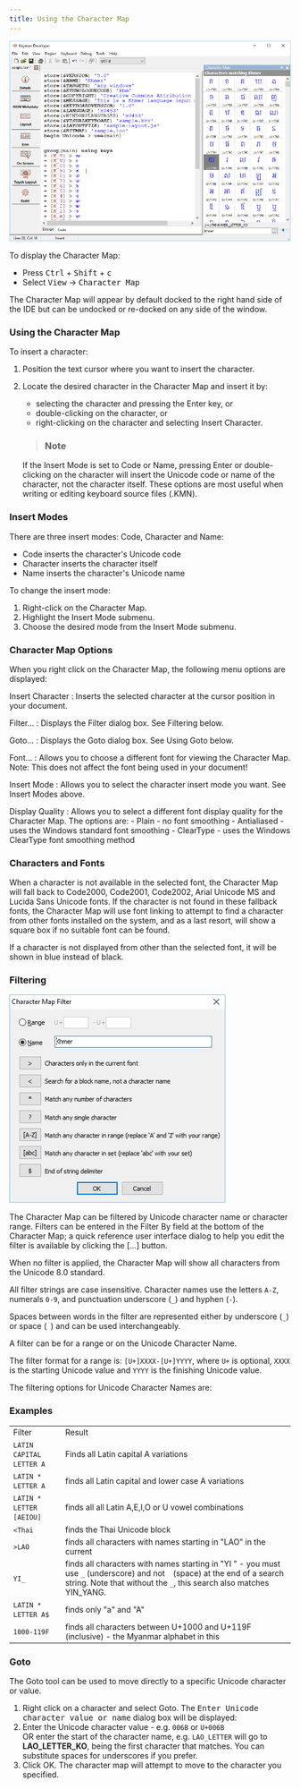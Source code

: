 ```yaml
---
title: Using the Character Map
---
```

  
![Character Map tool](/cdn/dev/img/developer/100/ui/frmCharacterMapNew.png)

To display the Character Map:

-   Press <kbd>Ctrl</kbd> + <kbd>Shift</kbd> + <kbd>c</kbd>
-   Select <kbd>View</kbd> &#8594; <kbd>Character Map</kbd>

The Character Map will appear by default docked to the right hand side
of the IDE but can be undocked or re-docked on any side of the window.

### Using the Character Map

To insert a character:

1.  Position the text cursor where you want to insert the character.

2.  Locate the desired character in the Character Map and insert it by:

    -   selecting the character and pressing the Enter key, or
    -   double-clicking on the character, or
    -   right-clicking on the character and selecting Insert Character.

    > ### Note
    If the Insert Mode is set to Code or Name, pressing Enter or
    double-clicking on the character will insert the Unicode code or
    name of the character, not the character itself. These options are
    most useful when writing or editing keyboard source files (.KMN).

### Insert Modes

There are three insert modes: Code, Character and Name:

-   Code inserts the character's Unicode code
-   Character inserts the character itself
-   Name inserts the character's Unicode name

To change the insert mode:

1.  Right-click on the Character Map.
2.  Highlight the Insert Mode submenu.
3.  Choose the desired mode from the Insert Mode submenu.

### Character Map Options

When you right click on the Character Map, the following menu options
are displayed:

Insert Character
:   Inserts the selected character at the cursor position in your
    document.

Filter...
:   Displays the Filter dialog box. See Filtering below.

Goto...
:   Displays the Goto dialog box. See Using Goto below.

Font...
:   Allows you to choose a different font for viewing the Character Map.
    Note: This does not affect the font being used in your document!

Insert Mode
:   Allows you to select the character insert mode you want. See Insert
    Modes above.

Display Quality
:   Allows you to select a different font display quality for the
    Character Map. The options are:
    -   Plain - no font smoothing
    -   Antialiased - uses the Windows standard font smoothing
    -   ClearType - uses the Windows ClearType font smoothing method

### Characters and Fonts

When a character is not available in the selected font, the Character
Map will fall back to Code2000, Code2001, Code2002, Arial Unicode MS and
Lucida Sans Unicode fonts. If the character is not found in these
fallback fonts, the Character Map will use font linking to attempt to
find a character from other fonts installed on the system, and as a last
resort, will show a square box if no suitable font can be found.

If a character is not displayed from other than the selected font, it
will be shown in blue instead of black.

### Filtering

![Character Map Filter dialog](/cdn/dev/img/developer/100/ui/frmCharacterMapFilter.png)

The Character Map can be filtered by Unicode character name or character
range. Filters can be entered in the Filter By field at the bottom of
the Character Map; a quick reference user interface dialog to help you
edit the filter is available by clicking the \[...\] button.

When no filter is applied, the Character Map will show all characters
from the Unicode 8.0 standard.

All filter strings are case insensitive. Character names use the letters
`A-Z`, numerals `0-9`, and punctuation underscore (`_`) and hyphen
(`-`).

Spaces between words in the filter are represented either by underscore
(`_`) or space (` `) and can be used interchangeably.

A filter can be for a range or on the Unicode Character Name.

The filter format for a range is: `[U+]XXXX-[U+]YYYY`, where `U+` is
optional, `XXXX` is the starting Unicode value and `YYYY` is the
finishing Unicode value.

The filtering options for Unicode Character Names are:

### Examples

|                          |                         |
|--------------------------|-------------------------|
| Filter                   | Result                  |
| `LATIN CAPITAL LETTER A` | Finds all Latin capital A variations         |
| `LATIN * LETTER A`       | finds all Latin capital and lower case A variations |
| `LATIN * LETTER [AEIOU]` | finds all all Latin A,E,I,O or U vowel combinations |
| `<Thai`                  | finds the Thai Unicode block        |
| `>LAO`                   | finds all characters with names starting in "LAO" in the current   |
| `YI_`                    | finds all characters with names starting in "YI " - you must use `_` (underscore) and not ` ` (space) at the end of a search string. Note that without the `_`, this search also matches YIN_YANG. |
| `LATIN * LETTER A$`      | finds only "a" and "A"             |
| `1000-119F`              | finds all characters between U+1000 and U+119F (inclusive) - the Myanmar alphabet in this     |

### Goto

The Goto tool can be used to move directly to a specific Unicode
character or value.

1.  Right click on a character and select Goto. The <kbd>Enter Unicode character value or name</kbd> dialog box will be displayed:
2.  Enter the Unicode character value - e.g. `006B` or `U+006B`  
    OR enter the start of the character name, e.g. `LAO_LETTER` will go
    to **LAO_LETTER_KO**, being the first character that matches. You
    can substitute spaces for underscores if you prefer.
3.  Click OK. The character map will attempt to move to the character
    you specified.